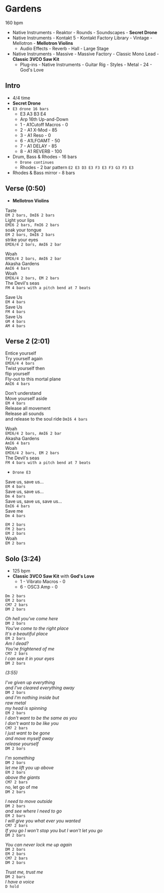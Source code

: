 # Gardens

160 bpm

* Native Instruments - Reaktor - Rounds - Soundscapes - **Secret Drone**
* Native Instruments - Kontakt 5 - Kontakt Factory Library - Vintage - Mellotron - **Mellotron Violins**
    * Audio Effects - Reverb - Hall - Large Stage
* Native Instruments - Massive - Massive Factory - Classic Mono Lead - **Classic 3VCO Saw Kit**
    * Plug-ins - Native Instruments - Guitar Rig - Styles - Metal - 24 - God's Love

## Intro

* 4/4 time
* **Secret Drone**
* `E3 drone 16 bars`
  * E3 A3 B3 E4
  * Arp 16th Up-and-Down
  * 1 - A1Cutoff Macros - 0
  * 2 - A1 X-Mod - 85
  * 3 - A1 Reso - 0
  * 6 - A1LFOAMT - 50
  * 7 - A1 DELAY - 85
  * 8 - A1 REVERB - 100
* Drum, Bass & Rhodes - 16 bars
  * `Drone continues`
  * Rhodes - 2 bar pattern `E2 E3 D3 E3 F3 E3 F3 G3 F3 E3`
* Rhodes & Bass mirror - 8 bars

## Verse (0:50)

* **Mellotron Violins**

Taste  
`EM 2 bars, DmI6 2 bars`  
Light your lips  
`EMI6 2 bars, FmI6 2 bars`  
soak your tongue  
`EM 2 bars, DmI6 2 bars`  
strike your eyes  
`EMI6/4 2 bars, AmI6 2 bar`

Woah  
`EMI6/4 2 bars, AmI6 2 bar`  
Akasha Gardens  
`AmI6 4 bars`  
Woah  
`EMI6/4 2 bars, EM 2 bars`  
The Devil's seas  
`FM 4 bars with a pitch bend at 7 beats`

Save Us  
`EM 4 bars`  
Save Us  
`FM 4 bars`  
Save Us  
`GM 4 bars`  
`AM 4 bars`

## Verse 2 (2:01)

Entice yourself  
Try yourself again  
`EMI6/4 4 bars`  
Twist yourself then  
flip yourself  
Fly-out to this mortal plane  
`AmI6 4 bars`

Don't understand  
Move yourself aside  
`EM 4 bars`  
Release all movement  
Release all sounds  
and release to the soul ride
`DmI6 4 bars`

Woah  
`EMI6/4 2 bars, AmI6 2 bar`  
Akasha Gardens  
`AmI6 4 bars`  
Woah  
`EMI6/4 2 bars, EM 2 bars`  
The Devil's seas  
`FM 4 bars with a pitch bend at 7 beats`

* `Drone E3`

Save us, save us...  
`EM 4 bars`  
Save us, save us...  
`Dm 4 bars`  
Save us, save us, save us...  
`EmI6 4 bars`  
Save me  
`Dm 4 bars`

`EM 2 bars`  
`FM 2 bars`  
`EM 2 bars`  
Woah  
`EM 2 bars`

## Solo (3:24)

* 125 bpm
* **Classic 3VCO Saw Kit** with **God's Love**
  * 1 - Vibrato Macros - 0
  * 6 - OSC3 Amp - 0

`Dm 2 bars`  
`EM 2 bars`  
`CM7 2 bars`  
`DM 2 bars`  

_Oh hell you've come here_  
`DM 2 bars`  
_You've come to the right place  
It's a beautiful place_  
`EM 2 bars`  
_Am I dead?  
You're frightened of me_  
`CM7 2 bars`  
_I can see it in your eyes_  
`DM 2 bars`

_(3:55)_

_I've given up everything  
and I've cleared everything away_  
`DM 2 bars`  
_and I'm nothing inside but  
raw metal  
my head is spinning_  
`EM 2 bars`  
_I don't want to be the same as you  
I don't want to be like you_  
`CM7 2 bars`  
_I just want to be gone  
and move myself away  
release yourself_  
`DM 2 bars`

_I'm something_  
`DM 2 bars`  
_let me lift you up above_  
`EM 2 bars`  
_above the giants_  
`CM7 2 bars`  
no, let go of me  
`DM 2 bars`  

_I need to move outside_  
`DM 2 bars`  
_and see where I need to go_  
`EM 2 bars`  
_I will give you what ever you wanted_  
`CM7 2 bars`  
_If you go I won't stop you but I won't let you go_  
`DM 2 bars`  

_You can never lock me up again_  
`DM 2 bars`  
`EM 2 bars`  
`CM7 2 bars`  
`DM 2 bars`  

_Trust me, trust me_  
`DM 2 bars`  
_I have a voice_  
`D hold`
